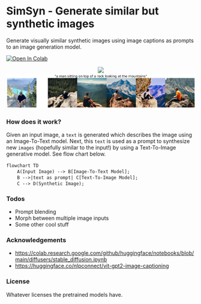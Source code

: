 # SimSyn - Generate similar but synthetic images

Generate visually similar synthetic images using image captions as prompts to an image generation model.

[colab-badge]: <https://colab.research.google.com/assets/colab-badge.svg>
[![Open In Colab][colab-badge]](https://colab.research.google.com/github/hasibzunair/simsyn/blob/main/generate_images.ipynb)

<p align="center">
    <a href="#"><img src="./media/1.png"></a> <br/>
    <a href="#"><img src="./media/2.png"></a> <br/>
    <em>
    </em>
</p>

### How does it work?

Given an input image, a `text` is generated which describes the image using an Image-To-Text model. Next, this `text` is used as a prompt to synthesize new `images` (hopefully similar to the input!) by using a Text-To-Image generative model. See flow chart below.

```mermaid
flowchart TD
    A(Input Image) --> B[Image-To-Text Model];
    B -->|text as prompt| C[Text-To-Image Model]; 
    C --> D(Synthetic Image);
```

<!--- Flowchart made using https://github.com/mermaid-js/mermaid#examples -->


### Todos
* Prompt blending
* Morph between multiple image inputs
* Some other cool stuff

### Acknowledgements 
* https://colab.research.google.com/github/huggingface/notebooks/blob/main/diffusers/stable_diffusion.ipynb
* https://huggingface.co/nlpconnect/vit-gpt2-image-captioning 

### License 
Whatever licenses the pretrained models have.
